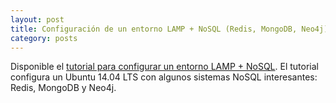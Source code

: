 ```yaml
---
layout: post
title: Configuración de un entorno LAMP + NoSQL (Redis, MongoDB, Neo4j)
category: posts
---
```


Disponible el [tutorial para configurar un entorno LAMP + NoSQL](http://ualmtorres.github.io/howtos/ConfiguracionEntornoGGVD/). El tutorial configura un Ubuntu 14.04 LTS con algunos sistemas NoSQL interesantes: Redis, MongoDB y Neo4j.

